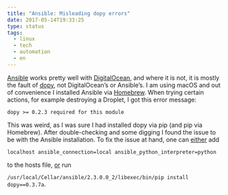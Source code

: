 ```yaml
---
title: "Ansible: Misleading dopy errors"
date: 2017-05-14T19:33:25
type: status
tags:
  - linux
  - tech
  - automation
  - en
---
```


[Ansible](https://www.ansible.com/) works pretty well with [DigitalOcean](https://www.digitalocean.com/), and where it is not, it is mostly the fault of [dopy](https://pypi.python.org/pypi/dopy), not DigitalOcean’s or Ansible’s. I am using macOS and out of convenience I installed Ansible via [Homebrew](https://brew.sh/). When trying certain actions, for example destroying a Droplet, I got this error message:

`dopy >= 0.2.3 required for this module`

This was weird, as I was sure I had installed dopy via pip (and pip via Homebrew). After double-checking and some digging I found the issue to be with the Ansible installation. To fix the issue at hand, one can [either](https://groups.google.com/forum/?hl=ru#!topic/ansible-project/gjQM-rArtTg) add

`localhost ansible_connection=local ansible_python_interpreter=python`

to the hosts file, [or](https://github.com/ansible/ansible-modules-core/issues/360) run

`/usr/local/Cellar/ansible/2.3.0.0_2/libexec/bin/pip install dopy==0.3.7a`.
